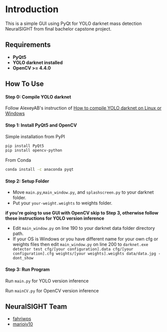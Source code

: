 # Introduction
 This is a simple GUI using PyQt for YOLO darknet mass detection NeuralSIGHT from final bachelor capstone project.

## Requirements
   - **PyQt5**
   - **YOLO darknet installed**
   - **OpenCV >= 4.4.0**

## How To Use

#### Step 0: Compile YOLO darknet 

Follow AlexeyAB's instruction of [How to compile YOLO darknet on Linux or Windows](https://github.com/AlexeyAB/darknet#how-to-compile-on-linuxmacos-using-cmake)

#### Step 1: Install PyQt5 and OpenCV

Simple installation from PyPI
```bash
pip install PyQt5
pip install opencv-python
```
From Conda
```bash
conda install -c anaconda pyqt
```

#### Step 2: Setup Folder

- Move `main.py`,`main_window.py`, and `splashscreen.py` to your darknet folder.
- Put your `your-weight.weights` to weights folder.

**if you're going to use GUI with OpenCV skip to Step 3, otherwise follow these instructions for YOLO version inference**
- Edit `main_window.py` on line 190 to your darknet data folder directory path.
- If your OS is Windows or you have different name for your own cfg or weights files then edit `main_window.py` on line 200 to `darknet.exe detector test cfg/[your configuration].data cfg/[your configuration].cfg weights/[your weights].weights data/data.jpg -dont_show`

#### Step 3: Run Program
Run `main.py` for YOLO version inference

Run `mainCV.py` for OpenCV version inference 

## NeuralSIGHT Team
* [fahriwps](https://github.com/fahriwps)
* [mariojy10](https://github.com/mariojy10)
